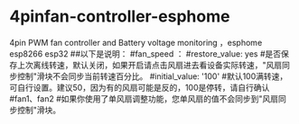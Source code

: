 # 4pinfan-controller-esphome
4pin PWM fan controller and Battery voltage monitoring ，esphome esp8266 esp32
##以下是说明：
#fan_speed ：
    #restore_value: yes #是否保存上次离线转速，默认关闭，如果开启请点击风扇进去看设备实际转速，"风扇同步控制"滑块不会同步当前转速百分比。
    #initial_value: '100' #默认100满转速，可自行设置。建议50，因为有的风扇可能是反的，100是停转，请自行确认
#fan1、fan2
#如果你使用了单风扇调整功能，您单风扇的值不会同步到"风扇同步控制"滑块。
